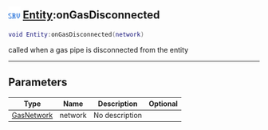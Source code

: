 ## <img src="../../.gitbook/assets/server.png" width="24" height=24 /> [Entity](https://iaswiki.rawr.dev/readme/entity):onGasDisconnected

```lua
void Entity:onGasDisconnected(network)
```

called when a gas pipe is disconnected from the entity

------
## Parameters

| Type   | Name | Description | Optional |
| ------ | ---- | ----------- | -------: |
| [GasNetwork](https://iaswiki.rawr.dev/readme/gasnetwork) | network | No description |  |

